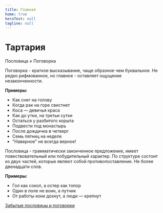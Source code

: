 ```yaml
---
title: Главная
home: true
heroText: null
tagline: null
---
```


# Тартария

Пословица ≠ Поговорка

Поговорка - краткое высказывание, чаще образное чем буквальное.
Не редко рифмованное, но главное - оставляет ощущение незаконченности.

__Примеры:__
- Как снег на голову
- Когда рак на горе свистнет
- Коса — девичья краса
- Как до утки, на третьи сутки
- Остаться у разбитого корыта
- Подвести под монастырь
- После дождичка в четверг
- Семь пятниц на неделе
- "Наверное" не всегда верное!


Пословица - грамматически законченное предложение, имеет повествовательный или
побудительный характер. По структуре состоит из двух частей, которые являют
собой противопоставление. Не более двенадцати слов.

__Примеры:__
- Гол как сокол, а остер как топор
- Один в поле не воин, а путник
- От работы кони дохнут, а люди — крепнут

[Забытые пословицы и поговорки](/wisdom/README.md)

